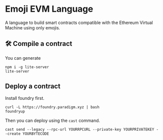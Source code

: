 # Emoji EVM Language

A language to build smart contracts compatible with the Ethereum Virtual Machine using only emojis.

## 🛠 Compile a contract

You can generate
```
npm i -g lite-server
lite-server
```

## Deploy a contract

Install foundry first.

```
curl -L https://foundry.paradigm.xyz | bash
foundryup
```

Then you can deploy using the `cast` command.

```
cast send --legacy --rpc-url YOURRPCURL --private-key YOURPRIVATEKEY --create YOURBYTECODE
```